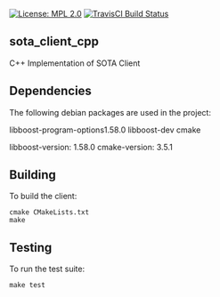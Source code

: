 [![License: MPL 2.0](https://img.shields.io/badge/License-MPL%202.0-brightgreen.svg)](https://opensource.org/licenses/MPL-2.0)
[![TravisCI Build Status](https://travis-ci.org/advancedtelematic/sota_client_cpp.svg?branch=master)](https://travis-ci.org/advancedtelematic/sota_client_cpp)

sota_client_cpp
------

C++ Implementation of SOTA Client

Dependencies
------
The following debian packages are used in the project:

libboost-program-options1.58.0
libboost-dev
cmake



libboost-version: 1.58.0
cmake-version: 3.5.1

Building
------

To build the client:

~~~
cmake CMakeLists.txt
make
~~~

Testing
-----

To run the test suite:

~~~
make test
~~~
